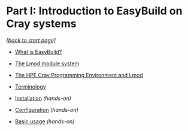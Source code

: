 # Part I: Introduction to EasyBuild on Cray systems

*[[back to start page]](index.md)*

-   [What is EasyBuild?](1_01_what_is_easybuild.md)
-   [The Lmod module system](1_02_Lmod.md)
-   [The HPE Cray Programming Environment and Lmod](1_03_CPE.md)
-   [Terminology](1_04_terminology.md)
  
-   [Installation](installation.md) *(hands-on)*
-   [Configuration](configuration.md) *(hands-on)*
-   [Basic usage](basic_usage.md) *(hands-on)*
